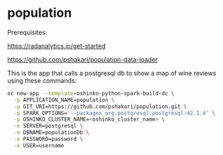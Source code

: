 # population

Prerequisites:

https://radanalytics.io/get-started

https://github.com/pshakari/population-data-loader
 
This is the app that calls a postgresql db to show a map of wine reviews using these commands:


```sh
oc new-app --template=oshinko-python-spark-build-dc \
  -p APPLICATION_NAME=population \
  -p GIT_URI=https://github.com/pshakari/population.git \
  -p SPARK_OPTIONS='--packages org.postgresql:postgresql:42.1.4' \
  -p OSHINKO_CLUSTER_NAME=<oshinko_cluster_name> \
  -e SERVER=postgresql \
  -e DBNAME=populationDb \
  -e PASSWORD=password \
  -e USER=username
  ```
